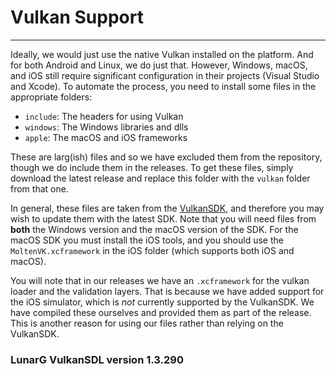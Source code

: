 # Vulkan Support
---
Ideally, we would just use the native Vulkan installed on the platform. And for both Android and Linux, we do just that. However, Windows, macOS, and iOS still require significant configuration in their projects (Visual Studio and Xcode). To automate the process, you need to install some files in the appropriate folders:

- `include`: The headers for using Vulkan
- `windows`: The Windows libraries and dlls
- `apple`: The macOS and iOS frameworks

These are larg(ish) files and so we have excluded them from the repository, though we do include them in the releases. To get these files, simply download the latest release and replace this folder with the `vulkan` folder from that one.

In general, these files are taken from the [VulkanSDK](https://vulkan.lunarg.com), and therefore you may wish to update them with the latest SDK. Note that you will need files from **both** the Windows version and the macOS version of the SDK. For the macOS SDK you must install the iOS tools, and you should use the `MoltenVK.xcframework` in the iOS folder (which supports both iOS and macOS).

You will note that in our releases we have an `.xcframework` for the vulkan loader and the validation layers. That is because we have added support for the iOS simulator, which is *not* currently supported by the VulkanSDK. We have compiled these ourselves and provided them as part of the release. This is another reason for using our files rather than relying on the VulkanSDK.

### LunarG VulkanSDL version 1.3.290